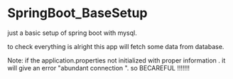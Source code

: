 # SpringBoot_BaseSetup


just a basic setup of spring boot with mysql.


to check everything is alright this app will fetch some data from database.


Note: if the application.properties not initialized with proper information . it will give an error  "abundant connection ".
so BECAREFUL !!!!!!!
